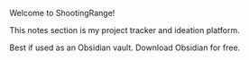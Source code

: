 Welcome to ShootingRange!

This notes section is my project tracker and ideation platform.

Best if used as an Obsidian vault. Download Obsidian for free.